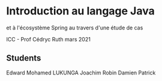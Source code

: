 # Introduction au langage Java

 et à l'écosystème Spring au travers d'une étude de cas

ICC - Prof Cédryc Ruth mars 2021

Students
--------
Edward
Mohamed
LUKUNGA
Joachim
Robin
Damien
Patrick

